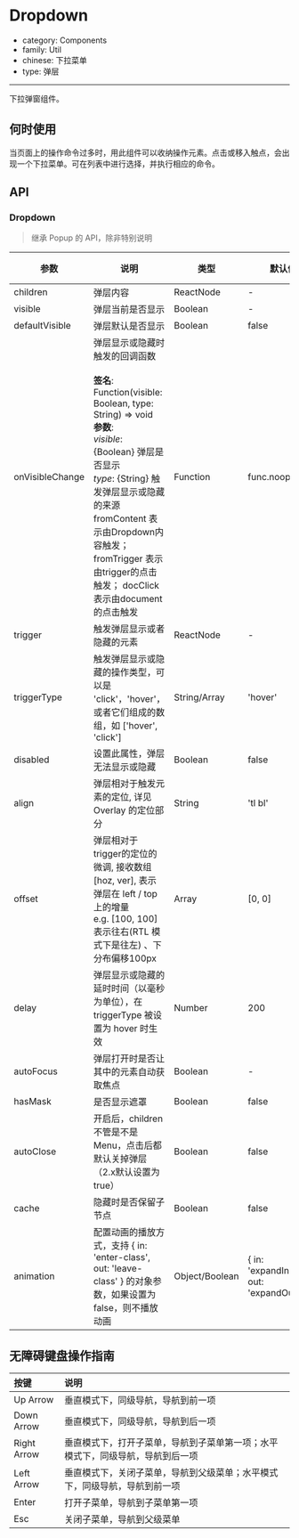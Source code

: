 # Dropdown

-   category: Components
-   family: Util
-   chinese: 下拉菜单
-   type: 弹层

---

下拉弹窗组件。

## 何时使用

当页面上的操作命令过多时，用此组件可以收纳操作元素。点击或移入触点，会出现一个下拉菜单。可在列表中进行选择，并执行相应的命令。

## API

### Dropdown

> 继承 Popup 的 API，除非特别说明

| 参数              | 说明                                                                                                                                                                                                                                                      | 类型             | 默认值                                        | 版本支持 |
| --------------- | ------------------------------------------------------------------------------------------------------------------------------------------------------------------------------------------------------------------------------------------------------- | -------------- | ------------------------------------------ | ---- |
| children        | 弹层内容                                                                                                                                                                                                                                                    | ReactNode      | -                                          |      |
| visible         | 弹层当前是否显示                                                                                                                                                                                                                                                | Boolean        | -                                          |      |
| defaultVisible  | 弹层默认是否显示                                                                                                                                                                                                                                                | Boolean        | false                                      |      |
| onVisibleChange | 弹层显示或隐藏时触发的回调函数<br/><br/>**签名**:<br/>Function(visible: Boolean, type: String) => void<br/>**参数**:<br/>_visible_: {Boolean} 弹层是否显示<br/>_type_: {String} 触发弹层显示或隐藏的来源 fromContent 表示由Dropdown内容触发； fromTrigger 表示由trigger的点击触发； docClick 表示由document的点击触发 | Function       | func.noop                                  |      |
| trigger         | 触发弹层显示或者隐藏的元素                                                                                                                                                                                                                                           | ReactNode      | -                                          |      |
| triggerType     | 触发弹层显示或隐藏的操作类型，可以是 'click'，'hover'，或者它们组成的数组，如 ['hover', 'click']                                                                                                                                                                                       | String/Array   | 'hover'                                    |      |
| disabled        | 设置此属性，弹层无法显示或隐藏                                                                                                                                                                                                                                         | Boolean        | false                                      |      |
| align           | 弹层相对于触发元素的定位, 详见 Overlay 的定位部分                                                                                                                                                                                                                          | String         | 'tl bl'                                    |      |
| offset          | 弹层相对于trigger的定位的微调, 接收数组[hoz, ver], 表示弹层在 left / top 上的增量<br/>e.g. [100, 100] 表示往右(RTL 模式下是往左) 、下分布偏移100px                                                                                                                                              | Array          | [0, 0]                                     |      |
| delay           | 弹层显示或隐藏的延时时间（以毫秒为单位），在 triggerType 被设置为 hover 时生效                                                                                                                                                                                                       | Number         | 200                                        |      |
| autoFocus       | 弹层打开时是否让其中的元素自动获取焦点                                                                                                                                                                                                                                     | Boolean        | -                                          |      |
| hasMask         | 是否显示遮罩                                                                                                                                                                                                                                                  | Boolean        | false                                      |      |
| autoClose       | 开启后，children 不管是不是Menu，点击后都默认关掉弹层（2.x默认设置为true）                                                                                                                                                                                                         | Boolean        | false                                      | 1.23 |
| cache           | 隐藏时是否保留子节点                                                                                                                                                                                                                                              | Boolean        | false                                      |      |
| animation       | 配置动画的播放方式，支持 { in: 'enter-class', out: 'leave-class' } 的对象参数，如果设置为 false，则不播放动画                                                                                                                                                                         | Object/Boolean | { in: 'expandInDown', out: 'expandOutUp' } |      |

## 无障碍键盘操作指南

| 按键          | 说明                                      |
| :---------- | :-------------------------------------- |
| Up Arrow    | 垂直模式下，同级导航，导航到前一项                       |
| Down Arrow  | 垂直模式下，同级导航，导航到后一项                       |
| Right Arrow | 垂直模式下，打开子菜单，导航到子菜单第一项；水平模式下，同级导航，导航到后一项 |
| Left Arrow  | 垂直模式下，关闭子菜单，导航到父级菜单；水平模式下，同级导航，导航到前一项   |
| Enter       | 打开子菜单，导航到子菜单第一项                         |
| Esc         | 关闭子菜单，导航到父级菜单                           |
